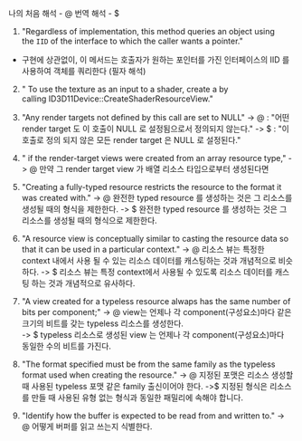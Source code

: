 나의 처음 해석 - @
번역 해석 - $


1. "Regardless of implementation, this method queries an object using the `IID` of the interface to which the caller wants a pointer."
- 구현에 상관없이, 이 메서드는 호출자가 원하는 포인터를 가진 인터페이스의 IID 를 사용하여 객체를 쿼리한다 (필자 해석)

2. " To use the texture as an input to a shader, create a by calling ID3D11Device::CreateShaderResourceView."

3. "Any render targets not defined by this call are set to NULL"
-> @ : "어떤 render target 도 이 호출이 NULL 로 설정됨으로서 정의되지 않는다."
-> $ : "이 호출로 정의 되지 않은 모든 render target 은 NULL 로 설정된다." 

4. " if the render-target views were created from an array resource type,"
-> @ 만약 그 render target view 가 배열 리소스 타입으로부터 생성된다면

5. "Creating a fully-typed resource restricts the resource to the format it was created with."
-> @ 완전한 typed resource 를 생성하는 것은 그 리소스를 생성될 때의 형식을 제한한다.
-> $ 완전한 typed resource 를 생성하는 것은 그 리소스를 생성될 때의 형식으로 제한한다.

6. "A resource view is conceptually similar to casting the resource data so that it can be used in a particular context."
-> @ 리소스 뷰는 특정한 context 내에서 사용 될 수 있는 리소스 데이터를 캐스팅하는 것과 개념적으로 비슷하다.
-> $ 리소스 뷰는 특정 context에서 사용될 수 있도록 리소스 데이터를 캐스팅 하는 것과 개념적으로 유사하다.

7. "A view created for a typeless resource alwaps has the same number of bits per component;"
-> @ view는 언제나 각 component(구성요소)마다 같은 크기의 비트를 갖는 typeless 리소스를 생성한다.  
-> $ typeless 리소스로 생성된 view 는 언제나 각 component(구성요소)마다 동일한 수의 비트를 가진다.

8. "The format specified must be from the same family as the typeless format used when creating the resource."
-> @ 지정된 포맷은 리소스 생성할 때 사용된 typeless 포맷 같은 family 출신이어야 한다. 
->$ 지정된 형식은 리소스를 만들 때 사용된 유형 없는 형식과 동일한 패밀리에 속해야 합니다.

9. "Identify how the buffer is expected to be read from and written to."
-> @ 어떻게 버퍼를 읽고 쓰는지 식별한다.